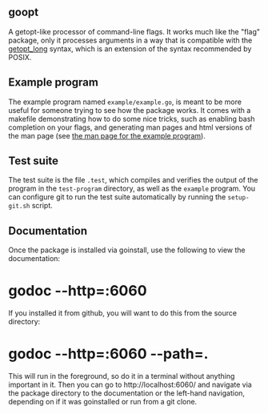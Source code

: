 ## goopt

A getopt-like processor of command-line flags.  It works much like the
"flag" package, only it processes arguments in a way that is
compatible with the
[getopt_long](http://www.gnu.org/s/libc/manual/html_node/Argument-Syntax.html#Argument-Syntax)
syntax, which is an extension of the syntax recommended by POSIX.

## Example program

The example program named `example/example.go`, is meant to be more
useful for someone trying to see how the package works.  It comes with
a makefile demonstrating how to do some nice tricks, such as enabling
bash completion on your flags, and generating man pages and html
versions of the man page (see
[the man page for the example program](http://github.com/droundy/goopt/blob/master/example/goopt-example.html)).

## Test suite

The test suite is the file `.test`, which compiles and verifies the
output of the program in the `test-program` directory, as well as the
`example` program.  You can configure git to run the test suite
automatically by running the `setup-git.sh` script.

## Documentation

Once the package is installed via goinstall, use the following to view
the documentation:

# godoc --http=:6060

If you installed it from github, you will want to do this from the
source directory:

# godoc --http=:6060 --path=.

This will run in the foreground, so do it in a terminal without
anything important in it.  Then you can go to http://localhost:6060/
and navigate via the package directory to the documentation or the
left-hand navigation, depending on if it was goinstalled or run from a
git clone.
